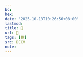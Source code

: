 ```yaml
---
bc:
hex:
date: '2025-10-13T10:26:56+08:00'
lastmod:
title: 􄓱
url: 􄓱
tags: [㯘]
src: DCCV
note:
---
```

